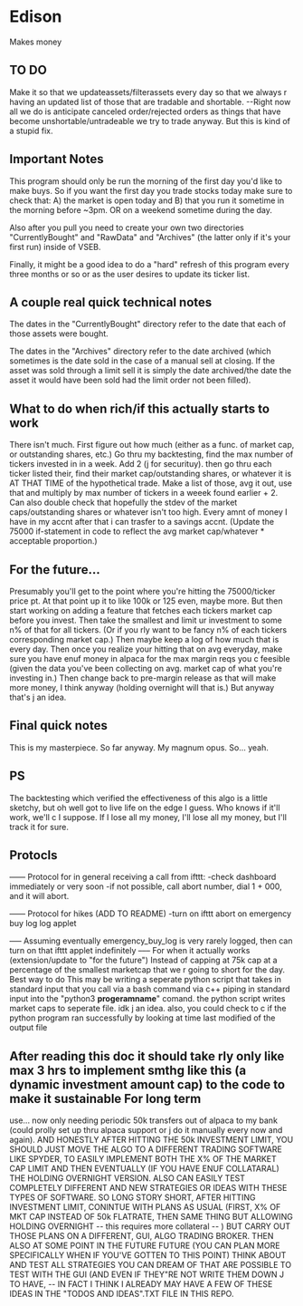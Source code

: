 # Edison

Makes money

## TO DO
Make it so that we updateassets/filterassets every day so that we always r having an updated list of those that are tradable and shortable.
--Right now all we do is anticipate canceled order/rejected orders as things that have become unshortable/untradeable we try to trade anyway.
But this is kind of a stupid fix.

## Important Notes
This program should only be run the morning of the first day you'd like to make buys. So if you want the first day you trade stocks today make sure to check that:
A) the market is open today
and B) that you run it sometime in the morning before ~3pm. OR on a weekend sometime during the day.

Also after you pull you need to create your own two directories "CurrentlyBought" and "RawData" and "Archives" (the latter only if it's your first run) inside of VSEB.

Finally, it might be a good idea to do a "hard" refresh of this program every three months or so
or as the user desires to update its ticker list.

## A couple real quick technical notes

The dates in the "CurrentlyBought" directory refer to the date that each of those
assets were bought.

The dates in the "Archives"
directory refer to the date archived (which sometimes is the date sold in the case of a manual sell at closing.
If the asset was sold through a limit sell it is simply the date archived/the date the asset it would have been
sold had the limit order not been filled).

## What to do when rich/if this actually starts to work

There isn't much. First figure out how much (either as a func. of market cap, or outstanding shares, etc.) Go thru my backtesting, find the max number of tickers invested in in a week. Add 2 (j for securituy). then go thru each ticker listed their, find their market cap/outstanding shares, or whatever it is AT THAT TIME of the hypothetical trade. Make a list of those, avg it out, use that and multiply by max number of tickers in a weeek found earlier + 2. Can also double check that hopefully the stdev of the market caps/outstanding shares or whatever isn't too high. Every amnt of money I have in my accnt after that i can trasfer to a savings accnt. (Update the 75000 if-statement in code to reflect the avg market cap/whatever * acceptable proportion.)

## For the future...

Presumably you'll get to the point where you're hitting the 75000/ticker price pt. At that point up it to like 100k or 125 even, maybe more. But then start working on adding a feature that fetches each tickers market cap before you invest. Then take the smallest and limit ur investment to some n% of that for all tickers. (Or if you rly want to be fancy n% of each tickers corresponding market cap.) Then maybe keep a log of how much that is every day. Then once you realize your hitting that on avg everyday, make sure you have enuf money in alpaca for the max  margin reqs you c feesible (given the data you've been collecting on avg. market cap of what you're investing in.) Then change back to pre-margin release as that will make more money, I think anyway (holding overnight will that is.) But anyway that's j an idea.

## Final quick notes

This is my masterpiece. So far anyway. My magnum opus. So... yeah.

## PS

The backtesting which verified the effectiveness of this algo is a little sketchy, but oh well got to live life on the edge
I guess. Who knows if it'll work, we'll c I suppose. If I lose all my money, I'll lose all my money, but I'll track it for sure.

## Protocls
––––
Protocol for in general receiving a call from ifttt:
-check dashboard immediately or very soon
-if not possible, call abort number, dial 1 + 000, and it will abort.

––––
Protocol for hikes (ADD TO README)
-turn on ifttt abort on emergency buy log log applet

–––
Assuming eventually emergency_buy_log is very rarely logged, then can turn on that ifttt applet indefinitely
–––
For when it actually works (extension/update to "for the future")
Instead of capping at 75k cap at a percentage of the smallest marketcap that we r going to short for the day. Best way to do This may be writing a seperate python script that takes in standard input that you call via a bash command via c++ piping in
standard input into the "python3 __progeramname__" comand. the python script writes market caps to seperate file.  idk j an idea. also, you could check to c if the python program ran successfully by looking at time last modified of the output file

## After reading this doc it should take rly only like max 3 hrs to implement smthg like this (a dynamic investment amount cap) to the code to make it sustainable For long term 
use... now only needing periodic 50k transfers out of alpaca to my bank (could prolly set up thru alpaca support or j do it manually every now and again). AND HONESTLY 
AFTER HITTING THE 50k INVESTMENT LIMIT, YOU SHOULD JUST MOVE THE ALGO TO A DIFFERENT TRADING SOFTWARE LIKE SPYDER, TO EASILY IMPLEMENT BOTH THE X% OF THE MARKET CAP LIMIT 
AND THEN EVENTUALLY (IF YOU HAVE ENUF COLLATARAL) THE HOLDING OVERNIGHT VERSION. ALSO CAN EASILY TEST COMPLETELY DIFFERENT AND NEW STRATEGIES OR IDEAS WITH THESE TYPES OF 
SOFTWARE. SO LONG STORY SHORT, AFTER HITTING INVESTMENT LIMIT, CONINTUE WITH PLANS AS USUAL (FIRST, X% OF MKT CAP INSTEAD OF 50k FLATRATE, THEN SAME THING BUT ALLOWING 
HOLDING OVERNIGHT -- this requires more collateral -- ) BUT CARRY OUT THOSE PLANS ON A DIFFERENT, GUI, ALGO TRADING BROKER. THEN ALSO AT SOME POINT IN THE FUTURE FUTURE 
(YOU CAN PLAN MORE SPECIFICALLY WHEN IF YOU'VE GOTTEN TO THIS POINT) THINK ABOUT AND TEST ALL STRATEGIES YOU CAN DREAM OF THAT ARE POSSIBLE TO TEST WITH THE GUI (AND EVEN 
IF THEY"RE NOT WRITE THEM DOWN J TO HAVE, -- IN FACT I THINK I ALREADY MAY HAVE A FEW OF THESE IDEAS IN THE "TODOS AND IDEAS".TXT FILE IN THIS REPO.

